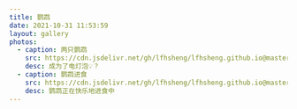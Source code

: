 ```yaml
---
title: 鹦鹉
date: 2021-10-31 11:53:59
layout: gallery
photos:
  - caption: 两只鹦鹉
    src: https://cdn.jsdelivr.net/gh/lfhsheng/lfhsheng.github.io@master/images/%E4%B8%A4%E5%8F%AA%E9%B9%A6%E9%B9%89.jpg
    desc: 成为了电灯泡💡？
  - caption: 鹦鹉进食
    src: https://cdn.jsdelivr.net/gh/lfhsheng/lfhsheng.github.io@master/images/%E9%B9%A6%E9%B9%89%E8%BF%9B%E9%A3%9F.jpg
    desc: 鹦鹉正在快乐地进食中
---
```


